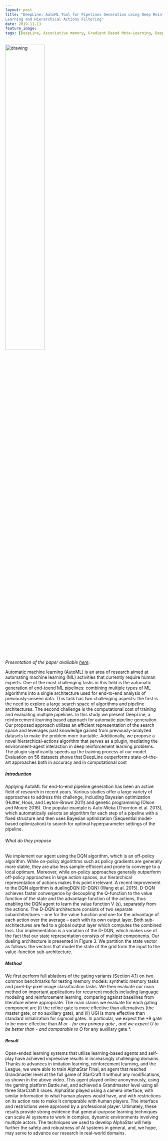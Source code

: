 ```yaml
---
layout: post
title: "DeepLine: AutoML Tool for Pipelines Generation using Deep Reinforcement
Learning and Hierarchical Actions Filtering"
date: 2019-11-13
feature_image: 
tags: [DeepLine, Associative memory, Gradient-Based Meta-Learning, Deep Reinforcement Learning]
---
```


<img src="https://yt3.ggpht.com/a/AGF-l7-ncmSiLyMlXHexWBJfa61xH8Y02WWQbnI4rg=s900-c-k-c0xffffffff-no-rj-mo" alt="drawing" width="auto" max-width="100%" height="50%" />
<br>





*Presentation of the paper available [here](https://arxiv.org/pdf/1911.00061.pdf)*\:

Automatic machine learning (AutoML) is an area of research
aimed at automating machine learning (ML) activities that
currently require human experts. One of the most challenging tasks in this field is the automatic generation of end-toend ML pipelines: combining multiple types of ML algorithms into a single architecture used for end-to-end analysis of previously-unseen data. This task has two challenging aspects: the first is the need to explore a large search space
of algorithms and pipeline architectures. The second challenge is the computational cost of training and evaluating
multiple pipelines. In this study we present DeepLine, a reinforcement learning based approach for automatic pipeline
generation. Our proposed approach utilizes an efficient representation of the search space and leverages past knowledge gained from previously-analyzed datasets to make the
problem more tractable. Additionally, we propose a novel
hierarchical-actions algorithm that serves as a plugin, mediating the environment-agent interaction in deep reinforcement learning problems. The plugin significantly speeds up
the training process of our model. Evaluation on 56 datasets
shows that DeepLine outperforms state-of-the-art approaches
both in accuracy and in computational cost

<!--more-->

##### Introduction
Applying AutoML for end-to-end pipeline generation has
been an active field of research in recent years. Various studies offer a large variety of approaches to address this challenge, including Bayesian optimization (Hutter, Hoos, and
Leyton-Brown 2011) and genetic programming (Olson and
Moore 2016). One popular example is Auto-Weka (Thornton et al. 2013), which automatically selects an algorithm
for each step of a pipeline with a fixed structure and then
uses Bayesian optimization (Sequential model-based optimization) to search for optimal hyperparameter settings of
the pipeline.
###### What do they propose

We implement our agent using the DQN algorithm, which is
an off-policy algorithm. While on-policy algorithms such as
policy gradients are generally more stable, they are also less
sample-efficient and prone to converge to a local optimum.
Moreover, while on-policy approaches generally outperform
off-policy approaches in large action spaces, our hierarchical
representation of actions makes this point irrelevant.
A recent improvement to the DQN algorithm is duelingDQN (D-DQN) (Wang et al. 2015). D-DQN achieves faster
convergence by decoupling the Q-function to the value function of the state and the advantage function of the actions,
thus enabling the DQN agent to learn the value function
V (s), separately from the actions.
The D-DQN architecture consists of two separate subarchitectures – one for the value function and one for the
advantage of each action over the average – each with its
own output layer. Both sub-architectures are fed to a global
output layer which computes the combined loss.
Our implementation is a variation of the D-DQN, which
makes use of the fact that our state representation consists of
multiple components. Our dueling architecture is presented
in Figure 3. We partition the state vector as follows: the vectors that model the state of the grid form the input to the
value-function sub-architecture. 

##### Method

We first perform full ablations of the gating variants (Section 4.1) on two common benchmarks for testing memory
models: synthetic memory tasks and pixel-by-pixel image
classification tasks. We then evaluate our main method
on important applications for recurrent models including
language modeling and reinforcement learning, comparing
against baselines from literature where appropriate.
The main claims we evaluate for each gating component
are (i) the refine gate is more effective than alternatives
(the master gate, or no auxiliary gate), and (ii) UGI is more
effective than standard initialization for sigmoid gates. In
particular, we expect the *R gate to be more effective than
*M or *- for any primary gate *, and we expect U* to be
better than -* and comparable to O* for any auxiliary gate *.



##### Result
Open-ended learning systems that utilise learning-based agents and self-play have achieved impressive results in increasingly challenging domains. Thanks to advances in imitation learning, reinforcement learning, and the League, we were able to train AlphaStar Final, an agent that reached Grandmaster level at the full game of StarCraft II without any modifications, as shown in the above video. This agent played online anonymously, using the gaming platform Battle.net, and achieved a Grandmaster level using all three StarCraft II races. AlphaStar played using a camera interface, with similar information to what human players would have, and with restrictions on its action rate to make it comparable with human players. The interface and restrictions were approved by a professional player. Ultimately, these results provide strong evidence that general-purpose learning techniques can scale AI systems to work in complex, dynamic environments involving multiple actors. The techniques we used to develop AlphaStar will help further the safety and robustness of AI systems in general, and, we hope, may serve to advance our research in real-world domains.
